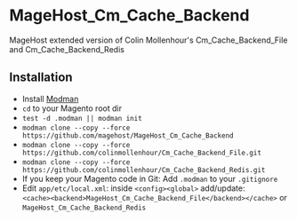 # MageHost_Cm_Cache_Backend
MageHost extended version of Colin Mollenhour's Cm_Cache_Backend_File and Cm_Cache_Backend_Redis

## Installation
* Install [Modman](https://github.com/colinmollenhour/modman)
* `cd` to your Magento root dir
* `test -d .modman || modman init`
* `modman clone --copy --force https://github.com/magehost/MageHost_Cm_Cache_Backend`
* `modman clone --copy --force https://github.com/colinmollenhour/Cm_Cache_Backend_File.git`
* `modman clone --copy --force https://github.com/colinmollenhour/Cm_Cache_Backend_Redis.git`
* If you keep your Magento code in Git: Add `.modman` to your `.gitignore`
* Edit `app/etc/local.xml`: inside `<config><global>` add/update:<br /> `<cache><backend>MageHost_Cm_Cache_Backend_File</backend></cache>` or `MageHost_Cm_Cache_Backend_Redis`
